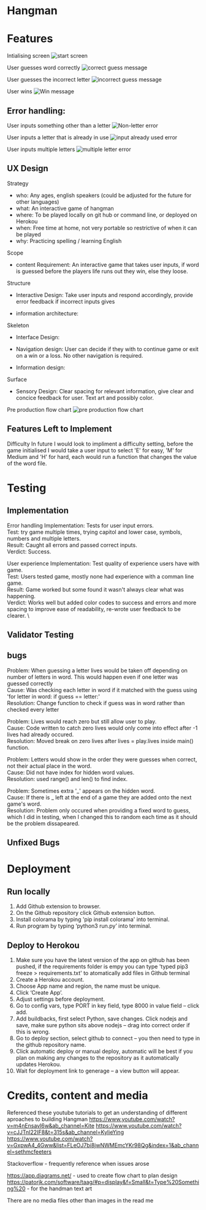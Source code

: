# Hangman

# Features
Intialising screen
![start screen](assets/images/initialising.png)

User guesses word correctly
![correct guess message](assets/images/correct.png)

User guesses the incorrect letter
![incorrect guess message](assets/images/incorrect.png)

User wins
![Win message](assets/images/win.png)

## Error handling: 
User inputs something other than a letter
![Non-letter error](assets/images/err_invalid.png)

User inputs a letter that is already in use
![input already used error](assets/images/err_let_selected.png)

User inputs multiple letters
![multiple letter error](assets/images/err_multiple.png)

## UX Design

Strategy
  - who: Any ages, english speakers (could be adjusted for the future for other languages)
  - what: An interactive game of hangman
  - where: To be played locally on git hub or command line, or deployed on Herokou
  - when: Free time at home, not very portable so restrictive of when it can be played
  - why: Practicing spelling / learning English

Scope
 - content Requirement: An interactive game that takes user inputs, if word is guessed before the players life runs out they win, else they loose.

Structure
 - Interactive Design: Take user inputs and respond accordingly, provide error feedback if incorrect inputs gives

 - information architecture: 

Skeleton
 - Interface Design: 

 - Navigation design: User can decide if they with to continue game or exit on a win or a loss. No other navigation is required.

 - Information design: 

Surface
 - Sensory Design: Clear spacing for relevant information, give clear and concice feedback for user. Text art and possibly color.

Pre production flow chart
![pre production flow chart](assets/images/flowchart.png)

## Features Left to Implement

Difficulty
In future I would look to impliment a difficulty setting, before the game initialised I would take a user input to select 'E' for easy, 'M' for Medium and 'H' for hard, each would run a function that changes the value of the word file.

# Testing
## Implementation

Error handling
Implementation: Tests for user input errors. \
Test: try game multiple times, trying capitol and lower case, symbols, numbers and multiple letters. \
Result: Caught all errors and passed correct inputs. \
Verdict: Success.

User experience
Implementation: Test quality of experience users have with game. \
Test: Users tested game, mostly none had experience with a comman line game. \
Result: Game worked but some found it wasn't always clear what was happening. \
Verdict: Works well but added color codes to success and errors and more spacing to improve ease of readability, re-wrote user feedback to be clearer. \

## Validator Testing

## bugs
Problem: When guessing a letter lives would be taken off depending on number of letters in word. This would happen even if one letter was guessed correctly \
Cause: Was checking each letter in word if it matched with the guess using 'for letter in word: if guess == letter:' \
Resolution: Change function to check if guess was in word rather than checked every letter

Problem: Lives would reach zero but still allow user to play. \
Cause: Code written to catch zero lives would only come into effect after -1 lives had already occured. \
Resolution: Moved break on zero lives after lives = play.lives inside main() function.

Problem: Letters would show in the order they were guesses when correct, not their actual place in the word. \
Cause: Did not have index for hidden word values. \
Resolution: used range() and len() to find index.

Problem: Sometimes extra '_' appears on the hidden word. \
Cause: If there is _ left at the end of a game they are added onto the next game's word. \
Resolution: Problem only occured when providing a fixed word to guess, which I did in testing, when I changed this to random each time as it should be the problem dissapeared.

## Unfixed Bugs

# Deployment

## Run locally
1.	 Add Github extension to browser.
2.	On the Github repository click Github extension button.
3.	Install colorama by typing  'pip install colorama' into terminal.
4.	Run program by typing ‘python3 run.py’ into terminal.

## Deploy to Herokou
1. Make sure you have the latest version of the app on github has been pushed, if the requirements folder is empy you can type 'typed pip3 freeze > requirements.txt' to atomatically add files in Github terminal
2.	Create a Herokou account.
3.	Choose App name and region, the name must be unique.
4.	Click ‘Create App’.
5.	Adjust settings before deployment.
6.	Go to config vars,  type PORT in key field, type 8000 in value field – click add.
7.	Add buildbacks, first select Python, save changes. Click nodejs and save, make sure python sits above nodejs – drag into correct order if this is wrong.
8.	Go to deploy section, select github to connect – you then need to type in the github repository name.
9.	Click automatic deploy or manual deploy, automatic will be best if you plan on making any changes to the repository as it automatically updates Herokou.
10.	Wait for deployment link to generage – a view button will appear.

# Credits, content and media
Referenced these youtube tutorials to get an understanding of different aproaches to building Hangman
https://www.youtube.com/watch?v=m4nEnsavl6w&ab_channel=Kite
https://www.youtube.com/watch?v=cJJTnI22IF8&t=315s&ab_channel=KylieYing
https://www.youtube.com/watch?v=GxpwA4_4Gww&list=FLeOJ7bi8jwNWMEmcYKr98Qg&index=1&ab_channel=sethmcfeeters

Stackoverflow - frequently reference when issues arose

https://app.diagrams.net/ - used to create flow chart to plan design
https://patorjk.com/software/taag/#p=display&f=Small&t=Type%20Something%20 - for the handman text art

There are no media files other than images in the read me